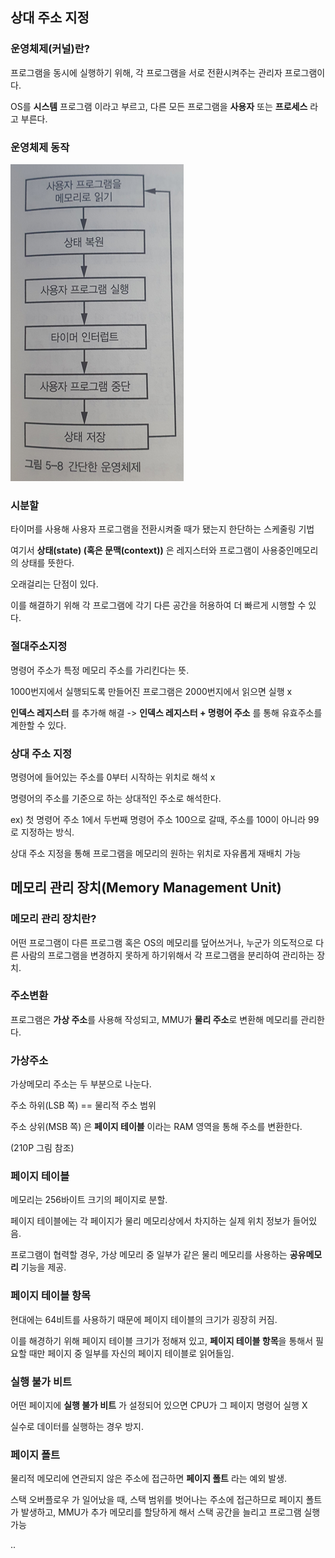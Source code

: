 ## 상대  주소 지정

### 운영체제(커널)란?

프로그램을 동시에 실행하기 위해, 각 프로그램을 서로 전환시켜주는 관리자 프로그램이다.

OS를 **시스템** 프로그램 이라고 부르고, 다른 모든 프로그램을 **사용자** 또는 **프로세스** 라고 부른다.



### 운영체제 동작

![image-20211110212830032](상대주소지정_김두회.assets/image-20211110212830032.png)

### 시분할

타이머를 사용해 사용자 프로그램을 전환시켜줄 때가 됐는지 한단하는 스케줄링 기법

여기서 **상태(state) (혹은 문맥(context))** 은 레지스터와 프로그램이 사용중인메모리의 상태를 뜻한다.

오래걸리는 단점이 있다. 

이를 해결하기 위해 각 프로그램에 각기 다른 공간을 허용하여 더 빠르게 시행할 수 있다.



### 절대주소지정

명령어 주소가 특정 메모리 주소를 가리킨다는 뜻.

1000번지에서 실행되도록 만들어진 프로그램은 2000번지에서 읽으면 실행 x

**인덱스 레지스터** 를 추가해 해결 -> **인덱스 레지스터 + 명령어 주소** 를 통해 유효주소를 계한할 수 있다.



### 상대 주소 지정

명령어에 들어있는 주소를 0부터 시작하는 위치로 해석 x 

명령어의 주소를 기준으로 하는 상대적인 주소로 해석한다.

ex) 첫 명령어 주소 1에서 두번째 명령어 주소 100으로 갈때, 주소를 100이 아니라 99로 지정하는 방식.

상대 주소 지정을 통해 프로그램을 메모리의 원하는 위치로 자유롭게 재배치 가능



## 메모리 관리 장치(Memory Management Unit)

### 메모리 관리 장치란?

어떤 프로그램이 다른 프로그램 혹은 OS의 메모리를 덮어쓰거나, 누군가 의도적으로 다른 사람의 프로그램을 변경하지 못하게 하기위해서 각 프로그램을 분리하여 관리하는 장치.



### 주소변환

프로그램은 **가상 주소**를 사용해 작성되고, MMU가 **물리 주소**로 변환해 메모리를 관리한다. 



### 가상주소

가상메모리 주소는 두 부분으로 나눈다.

주소 하위(LSB 쪽) == 물리적 주소 범위

주소 상위(MSB 쪽) 은 **페이지 테이블** 이라는 RAM 영역을 통해 주소를 변환한다.

(210P 그림 참조)



### 페이지 테이블

메모리는 256바이트 크기의 페이지로 분할. 

페이지 테이블에는 각 페이지가 물리 메모리상에서 차지하는 실제 위치 정보가 들어있음. 

프로그램이 협력할 경우, 가상 메모리 중 일부가 같은 물리 메모리를 사용하는 **공유메모리** 기능을 제공.



### 페이지 테이블 항목

현대에는 64비트를 사용하기 때문에 페이지 테이블의 크기가 굉장히 커짐.

 이를 해경하기 위해 페이지 테이블 크기가 정해져 있고, **페이지 테이블 항목**을 통해서 필요할 때만 페이지 중 일부를 자신의 페이지 테이블로 읽어들임.



### 실행 불가 비트

어떤 페이지에 **실행 불가 비트** 가 설정되어 있으면 CPU가 그 페이지 명령어 실행 X

실수로 데이터를 실행하는 경우 방지.



### 페이지 폴트

물리적 메모리에 연관되지 않은 주소에 접근하면 **페이지 폴트** 라는 예외 발생.

스택 오버플로우 가 일어났을 때, 스택 범위를 벗어나는 주소에 접근하므로 페이지 폴트가 발생하고, MMU가 추가 메모리를 할당하게 해서 스택 공간을 늘리고 프로그램 실행 가능

..

